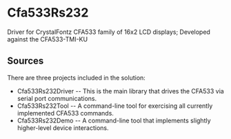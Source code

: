 # Cfa533Rs232
Driver for CrystalFontz CFA533 family of 16x2 LCD displays; Developed against the CFA533-TMI-KU

## Sources
There are three projects included in the solution:
- Cfa533Rs232Driver -- This is the main library that drives the CFA533 via serial port communications.
- Cfa533Rs232Tool -- A command-line tool for exercising all currently implemented CFA533 commands.
- Cfa533Rs232Demo -- A command-line tool that implements slightly higher-level device interactions.
